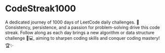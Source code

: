 # CodeStreak1000
A dedicated journey of 1000 days of LeetCode daily challenges. 🚀 Consistency, persistence, and a passion for problem-solving drive this code streak. Follow along as each day brings a new algorithm or data structure challenge 🧠💻, aiming to sharpen coding skills and conquer coding mastery! 🏆✨
